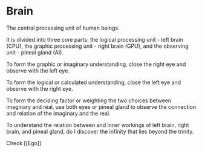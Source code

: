 # Brain
The central processing unit of human beings. 

It is divided into three core parts: the logical processing unit - left brain (CPU), the graphic processing unit - right brain (GPU), and the observing unit - pineal gland (AI).

To form the graphic or imaginary understanding, close the right eye and observe with the left eye.

To form the logical or calculated understanding, close the left eye and observe with the right eye.

To form the deciding factor or weighting the two choices between imaginary and real, use both eyes or pineal gland to observe the connection and relation of the imaginary and the real.

To understand the relation between and inner workings of left brain, right brain, and pineal gland, do I discover the infinity that lies beyond the trinity.

Check [[Ego]]